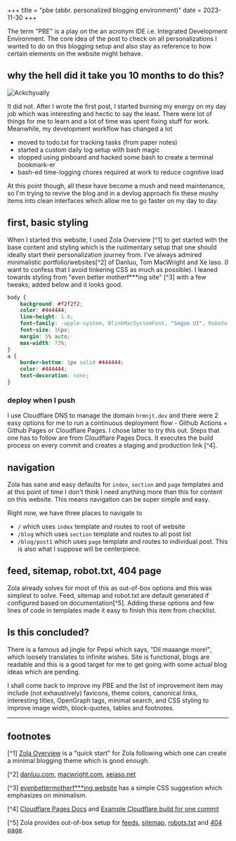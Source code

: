 +++
title = "pbe (abbr. personalized blogging environment)"
date = 2023-11-30
+++

The term "PBE" is a play on the an acronym IDE i.e. Integrated Development 
Environment. The core idea of the post to check on all personalizations I wanted
to do on this blogging setup and also stay as reference to how certain elements
on the website might behave.

## why the hell did it take you 10 months to do this?

![Ackchyually](/img/ackchyually.png)

It did not. After I wrote the first post, I started burning my energy on my day
job which was interesting and hectic to say the least. There were lot of things
for me to learn and a lot of time was spent fixing stuff for work. Meanwhile, my
development workflow has changed a lot
- moved to todo.txt for tracking tasks (from paper notes)
- started a custom daily log setup with bash magic
- stopped using pinboard and hacked some bash to create a terminal bookmark-er
- bash-ed time-logging chores required at work to reduce cognitive load

At this point though, all these have become a mush and need maintenance, so I'm
trying to revive the blog and in a devlog approach fix these mushy items into
clean interfaces which allow me to go faster on my day to day.

## first, basic styling

When I started this website, I used Zola Overview [^1] to get started with the
base content and styling which is the rudimentary setup that one should ideally
start their personalization journey from. I've always admired minimalistic
portfolio/websites[^2] of Danluu, Tom MacWright and Xe Iaso. (I want to confess
that I avoid tinkering CSS as much as possible). I leaned towards styling from 
"even better motherf***ing site" [^3] with a few tweaks; added below and it
looks good.

```css
body {
    background: #f2f2f2;
    color: #444444;
    line-height: 1.6;
    font-family: -apple-system, BlinkMacSystemFont, "Segoe UI", Roboto, Helvetica, Arial, sans-serif;
    font-size: 16px;
    margin: 5% auto;
    max-width: 73%;
}
a {
    border-bottom: 1px solid #444444;
    color: #444444;
    text-decoration: none;
}
```

### deploy when I push

I use Cloudflare DNS to manage the domain `hrmnjt.dev` and there were 2 easy
options for me to run a continuous deployment flow - Github Actions + Github 
Pages or Cloudflare Pages. I chose latter to try this out. Steps that one has
to follow are from Cloudflare Pages Docs. It executes the build process on
every commit and creates a staging and production link [^4].

## navigation

Zola has sane and easy defaults for `index`, `section` and `page` templates and
at this point of time I don't think I need anything more than this for 
content on this website. This means navigation can be super simple and easy.

Right now, we have three places to navigate to
- `/` which uses `index` template and routes to root of website
- `/blog` which uses `section` template and routes to all post list
- `/blog/post1` which uses `page` template and routes to individual post. This
is also what I suppose will be centerpiece.

## feed, sitemap, robot.txt, 404 page

Zola already solves for most of this as out-of-box options and this was simplest
to solve. Feed, sitemap and robot.txt are default generated if configured based
on documentation[^5]. Adding these options and few lines of code in templates
made it easy to finish this item from checklist.

## Is this concluded?

There is a famous ad jingle for Pepsi which says, "Dil maaange more!", which
loosely translates to infinite wishes. Site is functional, blogs are readable
and this is a good target for me to get going with some actual blog ideas which
are pending.

I shall come back to improve my PBE and the list of improvement item may include
(not exhaustively) favicons, theme colors, canonical links, interesting titles,
OpenGraph tags, minimal search, and CSS styling to improve image width,
block-quotes, tables and footnotes.


---

## footnotes

[^1] [Zola Overview](https://www.getzola.org/documentation/getting-started/overview/)
is a "quick start" for Zola following which one can create a minimal blogging
theme which is good enough.

[^2] [danluu.com](https://danluu.com/), [macwright.com](https://macwright.com/),
[xeiaso.net](https://xeiaso.net/)

[^3] [evenbettermotherf***ing.website](https://evenbettermotherfucking.website)
has a simple CSS suggestion which emphasizes on minimalism.

[^4] [Cloudflare Pages Docs](https://developers.cloudflare.com/pages/framework-guides/deploy-anything/)
and [Example Cloudflare build for one commit](https://github.com/hrmnjt/sttp/runs/17053983005)

[^5] Zola provides out-of-box setup for [feeds](https://www.getzola.org/documentation/templates/feeds/),
[sitemap](https://www.getzola.org/documentation/templates/sitemap/),
[robots.txt](https://www.getzola.org/documentation/templates/robots/) and
[404 page](https://www.getzola.org/documentation/templates/404/).
